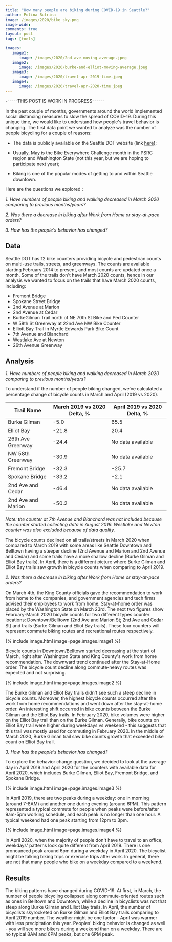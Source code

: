 ```yaml
---
title: "How many people are biking during COVID-19 in Seattle?"
author: Polina Butrina
image: /images/2020/bike_sky.png
image-wide:
comments: true
layout: post
tags: [tools]

images:
   image1:
      image: /images/2020/2nd-ave-moving-average.jpeg
   image2:
      image: /images/2020/burke-and-elliot-moving-average.jpeg
   image3:
      image: /images/2020/travel-apr-2019-time.jpeg
   image4:
      image: /images/2020/travel-apr-2020-time.jpeg
---
```

------THIS POST IS WORK IN PROGRESS------

In the past couple of months, governments around the world implemented social distancing measures to slow the spread of COVID-19. During this unique time, we would like to understand how people's travel behavior is changing.
The first data point we wanted to analyze was the number of people bicycling for a couple of reasons: 


 * The data is publicly available on the Seattle DOT website (link [here](https://www.seattle.gov/transportation/projects-and-programs/programs/bike-program/bike-counters));

 * Usually, May is the Bike Everywhere Challenge month in the PSRC region and Washington State (not this year, but we are hoping to participate next year); 

 * Biking is one of the popular modes of getting to and within Seattle downtown.


Here are the questions we explored :

  *1.	Have numbers of people biking and walking decreased in March 2020 comparing to previous months/years?*

  *2.	Was there a decrease in biking after Work from Home or stay-at-pace orders?*

  *3.	How has the people's behavior has changed?*


## Data


Seattle DOT has 12 bike counters providing bicycle and pedestrian counts on multi-use trails, streets, and greenways. The counts are available starting February 2014 to present, and most counts are updated once a month. Some of the trails don't have March 2020 counts, hence in our analysis we wanted to focus on the trails that have March 2020 counts, including:


*	Fremont Bridge 
*	Spokane Street Bridge
*	2nd Avenue at Marion
*	2nd Avenue at Cedar
*	BurkeGilman Trail north of NE 70th St Bike and Ped Counter
*	W 58th St Greenway at 22nd Ave NW Bike Counter
*	Elliott Bay Trail in Myrtle Edwards Park Bike Count
*	7th Avenue and Blanchard
*	Westlake Ave at Newton
*	26th Avenue Greenway

## Analysis


*1.	Have numbers of people biking and walking decreased in March 2020 comparing to previous months/years?*

To understand if the number of people biking changed, we've calculated a percentage change of bicycle counts in March and April (2019 vs 2020).

|    Trail Name            |    March 2019 vs 2020 Delta, %    |    April 2019 vs 2020 Delta, %    |
|--------------------------|-----------------------------------|-----------------------------------|
|    Burke Gilman          |    -5.0                           |    65.5                           |
|    Elliot Bay            |    -21.8                          |    20.4                           |
|    26th Ave Greenway     |    -24.4                          |    No data available              |
|    NW 58th Greenway      |    -30.9                          |    No data available              |
|    Fremont Bridge        |    -32.3                          |    -25.7                          |
|    Spokane Bridge        |    -33.2                          |    -2.1                           |
|    2nd Ave and Cedar     |    -46.4                          |    No data available              |
|    2nd Ave and Marion    |    -50.2                          |    No data available              |

*Note: the counter at 7th Avenue and Blanchard was not included because the counter started collecting data in August 2019. Westlake and Newton counter was also excluded because of data quality.*

The bicycle counts declined on all trails/streets in March 2020 when compared to March 2019 with some areas like Seattle Downtown and Belltown having a steeper decline (2nd Avenue and Marion and 2nd Avenue and Cedar) and some trails have a more shallow decline (Burke Gilman and Elliot Bay trails). In April, there is a different picture where Burke Gilman and Elliot Bay trails saw growth in bicycle counts when comparing to April 2019.

*2.	Was there a decrease in biking after Work from Home or stay-at-pace orders?*

On March 4th, the King County officials gave the recommendation to work from home to the companies, and government agencies and tech firms advised their employees to work from home. Stay-at-home order was placed by the Washington State on March 23rd.
The next two figures show February-March 2020 bicycle counts for two different types counter locations: Downtown/Belltown (2nd Ave and Marion St; 2nd Ave and Cedar St) and trails (Burke Gilman and Elliot Bay trails). These four counters will represent commute biking routes and recreational routes respectively. 


{% include image.html image=page.images.image1 %}



Bicycle counts in Downtown/Belltown started decreasing at the start of March, right after Washington State and King County's work from home recommendation. The downward trend continued after the Stay-at-Home order. The bicycle count decline along commute-heavy routes was expected and not surprising. 


{% include image.html image=page.images.image2 %}


The Burke Gilman and Elliot Bay trails didn't see such a steep decline in bicycle counts. Moreover, the highest bicycle counts occurred after the work from home recommendations and went down after the stay-at-home order. 
An interesting shift occurred in bike counts between the Burke Gilman and the Elliot Bay trails. In February 2020, bike volumes were higher on the Elliot Bay trail than on the Burke Gilman. Generally, bike counts on Elliot Bay trail were higher during weekdays vs weekend - this suggests that this trail was mostly used for commuting in February 2020. In the middle of March 2020, Burke Gilman trail saw bike counts growth that exceeded bike count on Elliot Bay trail.


*3.	How has the people's behavior has changed?*

To explore the behavior change question, we decided to look at the average day in April 2019 and April 2020 for the counters with available data for April 2020, which includes Burke Gilman, Elliot Bay, Fremont Bridge, and Spokane Bridge.

{% include image.html image=page.images.image3 %}

In April 2019, there are two peaks during a weekday: one in morning (around 7-8AM) and another one during evening (around 6PM). This pattern represented a typical commute for people when peaks were before/after 9am-5pm working schedule, and each peak is no longer than one hour. A typical weekend had one peak starting from 12pm to 3pm. 

{% include image.html image=page.images.image4 %}


In April 2020, when the majority of people don't have to travel to an office, weekdays' patterns look quite different from April 2019. There is one pronounced peak around 6pm during a weekday in April 2020. The bicyclist might be talking biking trips or exercise trips after work. In general, there are not that many people who bike on a weekday compared to a weekend. 


## Results


The biking patterns have changed during COVID-19. At first, in March, the number of people bicycling collapsed along commute-oriented routes such as ones in Belltown and Downtown, while a decline in bicyclists was not that steep along Burke Gilman and Elliot Bay trails. In April, the number of bicyclists skyrocketed on Burke Gilman and Elliot Bay trails comparing to April 2019 number. The weather might be one factor - April was warmer with less precipitation this year.
Peoples' biking behavior is changed as well - you will see more bikers during a weekend than on a weekday. There are no typical 8AM and 6PM peaks, but one 6PM peak. 




